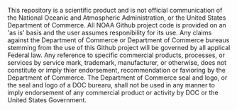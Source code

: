 
This repository is a scientific product and is not official communication of the National Oceanic and Atmospheric Administration, or the United States Department of Commerce. All NOAA Github project code is provided on an 'as is' basis and the user assumes responibility for its use. Any claims against the Department of Commerce or Department of Commerce bureaus stemming from the use of this Github project will be governed by all applical Federal law. Any reference to specific commercial products, processes, or services by service mark, trademark, manufacturer, or otherwise, does not constitute or imply thier endorsement, recommendation or favioring by the Department of Commerce. The Department of Commerce seal and logo, or the seal and logo of a DOC burearu, shall not be used in any manner to imply endorsement of any commercial product or activity by DOC or the United States Government.
